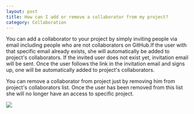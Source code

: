 ```yaml
---
layout: post
title: How can I add or remove a collaborator from my project?
category: Collaboration
---
```


You can add a collaborator to your project by simply inviting people via email
including people who are not collaborators on GitHub.If the user with that 
specific email already exists, she will automatically be added to project's 
collaborators. If the invited user does not exist yet, invitation email will be sent. 
Once the user follows the link in the invitation email and signs up, one 
will be automatically added to project's collaborators.

You can remove a collaborator from project just by removing him from project's
collaborators list. Once the user has been removed from this list she will no 
longer have an access to specific project.

<img src="/docs/assets/img/collaboration/invitation.png" class="img-responsive">
